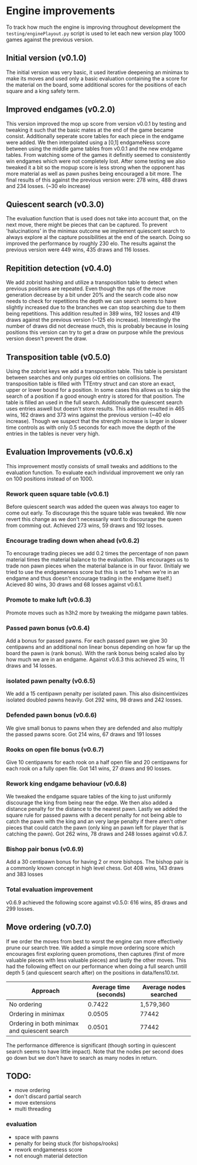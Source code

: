 # Engine improvements

To track how much the engine is improving throughout development the `testing/enginePlayout.py` script is used to let each new version play 1000 games against the previous version.

## Initial version (v0.1.0)

The initial version was very basic, it used iterative deepening an minimax to make its moves and used only a basic evaluation containing the a score for the material on the board, some additional scores for the positions of each square and a king safety term.

## Improved endgames (v0.2.0)

This version improved the mop up score from version v0.0.1 by testing and tweaking it such that the basic mates at the end of the game became consist.
Additionally seperate score tables for each piece in the endgame were added. We then interpolated using a [0,1] endgameNess score between using the middle game tables from v0.0.1 and the new endgame tables. From watching some of the games it definitly seemed to consistently win endgames which were not completely lost.
After some testing we also tweaked it a bit so the mopup score is less strong when the opponent has more material as well as pawn pushes being encouraged a bit more.
The final results of this against the previous version were: 278 wins, 488 draws and 234 losses. (~30 elo increase)

## Quiescent search (v0.3.0)

The evaluation function that is used does not take into account that, on the next move, there might be pieces that can be captured. To prevent 'halucinations' in the minimax outcome we implement quiescent search to always explore al the capture possibilities at the end of the search.
Doing so improved the performance by roughly 230 elo. The results against the previous version were 449 wins, 435 draws and 116 losses.

## Repitition detection (v0.4.0)

We add zobrist hashing and utilize a transposition table to detect when previous positions are repeated. Even though the nps of the move generation decrease by a bit under 20% and the search code also now needs to check for repetitions the depth we can search seems to have slightly increased due to the branches we can stop searching due to them being repetitions.
This addition resulted in 389 wins, 192 losses and 419 draws against the previous version (~125 elo increase).
Interestingly the number of draws did not decrease much, this is probably because in losing positions this version can try to get a draw on purpose while the previous version doesn't prevent the draw.

## Transposition table (v0.5.0)

Using the zobrist keys we add a transposition table. This table is persistant between searches and only purges old entries on collisions. The transposition table is filled with TTEntry struct and can store an exact, upper or lower bound for a position. In some cases this allows us to skip the search of a position if a good enough entry is stored for that position. The table is filled an used in the full search. Additionally the quiescent search uses entries aswell but doesn't store results.
This addition resulted in 465 wins, 162 draws and 373 wins against the previous version (~40 elo increase). Though we suspect that the strength increase is larger in slower time controls as with only 0.5 seconds for each move the depth of the entries in the tables is never very high.

## Evaluation Improvements (v0.6.x)

This improvement mostly consists of small tweaks and additions to the evaluation function.
To evaluate each individual improvement we only ran on 100 positions instead of on 1000.

### Rework queen square table (v0.6.1)

Before quiescent search was added the queen was always too eager to come out early. To discourage this the square table was tweaked. We now revert this change as we don't necessarily want to discourage the queen from comming out. Achieved 273 wins, 59 draws and 192 losses.

### Encourage trading down when ahead (v0.6.2)

To encourage trading pieces we add 0.2 times the percentage of non pawn material times the material balance to the evaluation. This encourages us to trade non pawn pieces when the material balance is in our favor. (Initialy we tried to use the endgameness score but this is set to 1 when we're in an endgame and thus doesn't encourage trading in the endgame itself.)
Acieved 80 wins, 30 draws and 68 losses against v0.6.1.

### Promote to make luft (v0.6.3)

Promote moves such as h3h2 more by tweaking the midgame pawn tables.

### Passed pawn bonus (v0.6.4)

Add a bonus for passed pawns. For each passed pawn we give 30 centipawns and an additional non linear bonus depending on how far up the board the pawn is (rank bonus). With the rank bonus being scaled also by how much we are in an endgame.
Against v0.6.3 this achieved 25 wins, 11 draws and 14 losses.

### isolated pawn penalty (v0.6.5)

We add a 15 centipawn penalty per isolated pawn.
This also disincentivizes isolated doubled pawns heavily.
Got 292 wins, 98 draws and 242 losses.

### Defended pawn bonus (v0.6.6)

We give small bonus to pawns when they are defended and also multiply the passed pawns score.
Got 214 wins, 67 draws and 191 losses

### Rooks on open file bonus (v0.6.7)

Give 10 centipawns for each rook on a half open file and 20 centipawns for each rook on a fully open file.
Got 141 wins, 27 draws and 90 losses.

### Rework king endgame behaviour (v0.6.8)

We tweaked the endgame square tables of the king to just uniformly discourage the king from being near the edge. We then also added a distance penalty for the distance to the nearest pawn. Lastly we added the square rule for passed pawns with a decent penalty for not being able to catch the pawn with the king and an very large penalty if there aren't other pieces that could catch the pawn (only king an pawn left for player that is catching the pawn).
Got 262 wins, 78 draws and 248 losses against v0.6.7.

### Bishop pair bonus (v0.6.9)

Add a 30 centipawn bonus for having 2 or more bishops. The bishop pair is a commonly known concept in high level chess.
Got 408 wins, 143 draws and 383 losses

### Total evaluation improvement

v0.6.9 achieved the following score against v0.5.0:
616 wins, 85 draws and 299 losses.

## Move ordering (v0.7.0)

If we order the moves from best to worst the engine can more effectively prune our search tree. We added a simple move ordering score which encourages first exploring queen promotions, then captures (first of more valuable pieces with less valuable pieces) and lastly the other moves.
This had the following effect on our performance when doing a full search untill depth 5 (and quiescent search after) on the positions in data/fens10.txt.

| Approach                                      | Average time (seconds) | Average nodes searched |
| --------------------------------------------- | ---------------------- | ---------------------- |
| No ordering                                   | 0.7422                 | 1,579,360              |
| Ordering in minimax                           | 0.0505                 | 77442                  |
| Ordering in both minimax and quiescent search | 0.0501                 | 77442                  |

The performance difference is significant (though sorting in quiescent search seems to have little impact). Note that the nodes per second does go down but we don't have to search as many nodes in return.

## TODO:

- move ordering
- don't discard partial search
- move extensions
- multi threading

### evaluation

- space with pawns
- penalty for being stuck (for bishops/rooks)
- rework endgameness score
- not enough material detection
